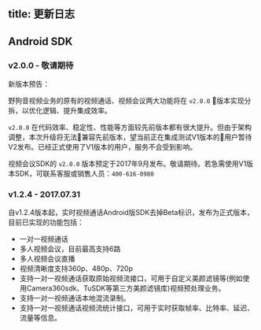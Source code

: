title: 更新日志
---

## Android SDK

### v2.0.0 - 敬请期待

新版本预告：

野狗音视频业务的原有的视频通话、视频会议两大功能将在 `v2.0.0` 版本实现分拆，以优化逻辑、提升集成效率。

`v2.0.0` 在代码效率、稳定性、性能等方面较先前版本都有很大提升。但由于架构调整，本次升级将无法兼容先前版本，望当前正在集成测试V1版本的用户暂待V2发布。已经正式使用了V1版本的用户，服务不会受到影响。

视频会议SDK的 `v2.0.0` 版本预定于2017年9月发布。敬请期待。若急需使用V1版本SDK，可联系客服或销售人员：`400-616-0980`


### v1.2.4 - 2017.07.31

自v1.2.4版本起，实时视频通话Android版SDK去掉Beta标识，发布为正式版本，目前已实现的功能包括：

- 一对一视频通话
- 多人视频会议，目前最高支持6路
- 多人视频会议直播
- 视频清晰度支持360p、480p、720p
- 支持一对一视频通话获取原始视频流接口，可用于自定义美颜滤镜等(例如使用Camera360sdk、TuSDK等第三方美颜滤镜库)视频预处理业务。
- 支持一对一视频通话本地混流录制。
- 支持一对一视频通话视频流统计接口，可用于实时获取帧率、比特率、延迟、流量等信息。
